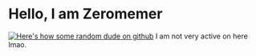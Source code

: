 # Hello, I am Zeromemer
[![Here's how some random dude on github ](https://github-readme-stats.vercel.app/api?username=Zeromemer&show_icons=true&theme=github_dark)](https://github.com/anuraghazra/github-readme-stats)
I am not very active on here lmao.
